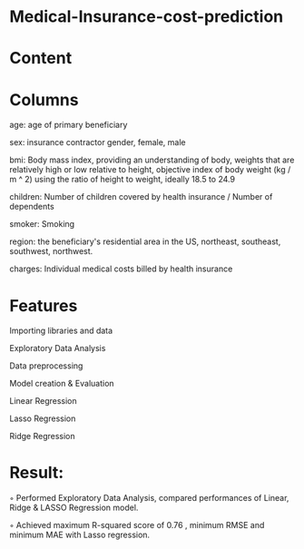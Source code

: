 # Medical-Insurance-cost-prediction

# Content
# Columns

age: age of primary beneficiary

sex: insurance contractor gender, female, male

bmi: Body mass index, providing an understanding of body, weights that are relatively high or low relative to height,
objective index of body weight (kg / m ^ 2) using the ratio of height to weight, ideally 18.5 to 24.9

children: Number of children covered by health insurance / Number of dependents

smoker: Smoking

region: the beneficiary's residential area in the US, northeast, southeast, southwest, northwest.

charges: Individual medical costs billed by health insurance

# Features

Importing libraries and data

Exploratory Data Analysis

Data preprocessing

Model creation & Evaluation

Linear Regression

Lasso Regression

Ridge Regression

# Result:
◦ Performed Exploratory Data Analysis, compared performances of Linear, Ridge & LASSO Regression model.

◦ Achieved maximum R-squared score of 0.76 , minimum RMSE and minimum MAE with Lasso regression.
